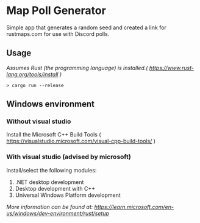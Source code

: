 # Map Poll Generator

Simple app that generates a random seed and created a link for rustmaps.com for use with Discord polls.

## Usage

_Assumes Rust (the programming language) is installed.( https://www.rust-lang.org/tools/install )_

```
> cargo run --release
```

## Windows environment

### Without visual studio
Install the Microsoft C++ Build Tools ( https://visualstudio.microsoft.com/visual-cpp-build-tools/ ) 
  
### With visual studio (advised by microsoft)

Install/select the following modules:
1. .NET desktop development
1. Desktop development with C++    
1. Universal Windows Platform development

_More information can be found at: https://learn.microsoft.com/en-us/windows/dev-environment/rust/setup_

